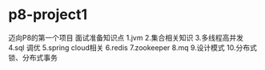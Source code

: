 # p8-project1
迈向P8的第一个项目
面试准备知识点
1.jvm
2.集合相关知识
3.多线程高并发
4.sql 调优
5.spring cloud相关
6.redis
7.zookeeper
8.mq
9.设计模式
10.分布式锁、分布式事务
